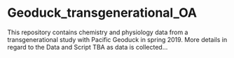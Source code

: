 # Geoduck_transgenerational_OA
This repository contains chemistry and physiology data from a transgenerational study with Pacific Geoduck in spring 2019.
More details in regard to the Data and Script TBA as data is collected...
